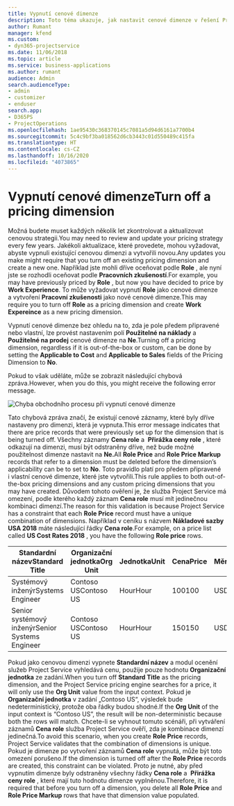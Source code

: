 ```yaml
---
title: Vypnutí cenové dimenze
description: Toto téma ukazuje, jak nastavit cenové dimenze v řešení Project Service.
author: Rumant
manager: kfend
ms.custom:
- dyn365-projectservice
ms.date: 11/06/2018
ms.topic: article
ms.service: business-applications
ms.author: rumant
audience: Admin
search.audienceType:
- admin
- customizer
- enduser
search.app:
- D365PS
- ProjectOperations
ms.openlocfilehash: 1ae95430c368370145c7081a5d94d6161a7700b4
ms.sourcegitcommit: 5c4c9bf3ba018562d6cb3443c01d550489c415fa
ms.translationtype: HT
ms.contentlocale: cs-CZ
ms.lasthandoff: 10/16/2020
ms.locfileid: "4073865"
---
```

# <a name="turn-off-a-pricing-dimension"></a><span data-ttu-id="22b9e-103">Vypnutí cenové dimenze</span><span class="sxs-lookup"><span data-stu-id="22b9e-103">Turn off a pricing dimension</span></span>

<span data-ttu-id="22b9e-104">Možná budete muset každých několik let zkontrolovat a aktualizovat cenovou strategii.</span><span class="sxs-lookup"><span data-stu-id="22b9e-104">You may need to review and update your pricing strategy every few years.</span></span> <span data-ttu-id="22b9e-105">Jakékoli aktualizace, které provedete, mohou vyžadovat, abyste vypnuli existující cenovou dimenzi a vytvořili novou.</span><span class="sxs-lookup"><span data-stu-id="22b9e-105">Any updates you make might require that you turn off an existing pricing dimension and create a new one.</span></span> <span data-ttu-id="22b9e-106">Například jste mohli dříve oceňovat podle **Role** , ale nyní jste se rozhodli oceňovat podle **Pracovních zkušeností**.</span><span class="sxs-lookup"><span data-stu-id="22b9e-106">For example, you may have previously priced by **Role** , but now you have decided to price by **Work Experience**.</span></span> <span data-ttu-id="22b9e-107">To může vyžadovat vypnutí **Role** jako cenové dimenze a vytvoření **Pracovní zkušenosti** jako nové cenové dimenze.</span><span class="sxs-lookup"><span data-stu-id="22b9e-107">This may require you to turn off **Role** as a pricing dimension and create **Work Expereince** as a new pricing dimension.</span></span> 

<span data-ttu-id="22b9e-108">Vypnutí cenové dimenze bez ohledu na to, zda je pole předem připravené nebo vlastní, lze provést nastavením polí **Použitelné na náklady** a  **Použitelné na prodej** cenové dimenze na **Ne**.</span><span class="sxs-lookup"><span data-stu-id="22b9e-108">Turning off a pricing dimension, regardless if it is out-of-the-box or custom, can be done by setting the **Applicable to Cost** and **Applicable to Sales** fields of the Pricing Dimension to **No**.</span></span>

<span data-ttu-id="22b9e-109">Pokud to však uděláte, může se zobrazit následující chybová zpráva.</span><span class="sxs-lookup"><span data-stu-id="22b9e-109">However, when you do this, you might receive the following error message.</span></span>

![Chyba obchodního procesu při vypnutí cenové dimenze](media/Business-Process-Error.png)


<span data-ttu-id="22b9e-111">Tato chybová zpráva značí, že existují cenové záznamy, které byly dříve nastaveny pro dimenzi, která je vypnuta.</span><span class="sxs-lookup"><span data-stu-id="22b9e-111">This error message indicates that there are price records that were previously set up for the dimension that is being turned off.</span></span> <span data-ttu-id="22b9e-112">Všechny záznamy **Cena role** a  **Přirážka ceny role** , které odkazují na dimenzi, musí být odstraněny dříve, než bude možné použitelnost dimenze nastavit na **Ne.**</span><span class="sxs-lookup"><span data-stu-id="22b9e-112">All **Role Price** and **Role Price Markup** records that refer to a dimension must be deleted before the dimension’s applicability can be to set to **No**.</span></span> <span data-ttu-id="22b9e-113">Toto pravidlo platí pro předem připravené i vlastní cenové dimenze, které jste vytvořili.</span><span class="sxs-lookup"><span data-stu-id="22b9e-113">This rule applies to both out-of-the-box pricing dimensions and any custom pricing dimensions that you may have created.</span></span> <span data-ttu-id="22b9e-114">Důvodem tohoto ověření je, že služba Project Service má omezení, podle kterého každý záznam **Cena role** musí mít jedinečnou kombinaci dimenzí.</span><span class="sxs-lookup"><span data-stu-id="22b9e-114">The reason for this validation is because Project Service has a constraint that each **Role Price** record must have a unique combination of dimensions.</span></span> <span data-ttu-id="22b9e-115">Například v ceníku s názvem **Nákladové sazby USA 2018** máte následující řádky **Cena role**.</span><span class="sxs-lookup"><span data-stu-id="22b9e-115">For example, on a price list called **US Cost Rates 2018** , you have the following **Role price** rows.</span></span> 

| <span data-ttu-id="22b9e-116">Standardní název</span><span class="sxs-lookup"><span data-stu-id="22b9e-116">Standard Title</span></span>         | <span data-ttu-id="22b9e-117">Organizační jednotka</span><span class="sxs-lookup"><span data-stu-id="22b9e-117">Org Unit</span></span>    |<span data-ttu-id="22b9e-118">Jednotka</span><span class="sxs-lookup"><span data-stu-id="22b9e-118">Unit</span></span>   |<span data-ttu-id="22b9e-119">Cena</span><span class="sxs-lookup"><span data-stu-id="22b9e-119">Price</span></span>  |<span data-ttu-id="22b9e-120">Měna</span><span class="sxs-lookup"><span data-stu-id="22b9e-120">Currency</span></span>  |
| -----------------------|-------------|-------|-------|----------|
| <span data-ttu-id="22b9e-121">Systémový inženýr</span><span class="sxs-lookup"><span data-stu-id="22b9e-121">Systems Engineer</span></span>|<span data-ttu-id="22b9e-122">Contoso US</span><span class="sxs-lookup"><span data-stu-id="22b9e-122">Contoso US</span></span>|<span data-ttu-id="22b9e-123">Hour</span><span class="sxs-lookup"><span data-stu-id="22b9e-123">Hour</span></span>| <span data-ttu-id="22b9e-124">100</span><span class="sxs-lookup"><span data-stu-id="22b9e-124">100</span></span>|<span data-ttu-id="22b9e-125">USD</span><span class="sxs-lookup"><span data-stu-id="22b9e-125">USD</span></span>|
| <span data-ttu-id="22b9e-126">Senior systémový inženýr</span><span class="sxs-lookup"><span data-stu-id="22b9e-126">Senior Systems Engineer</span></span>|<span data-ttu-id="22b9e-127">Contoso US</span><span class="sxs-lookup"><span data-stu-id="22b9e-127">Contoso US</span></span>|<span data-ttu-id="22b9e-128">Hour</span><span class="sxs-lookup"><span data-stu-id="22b9e-128">Hour</span></span>| <span data-ttu-id="22b9e-129">150</span><span class="sxs-lookup"><span data-stu-id="22b9e-129">150</span></span>| <span data-ttu-id="22b9e-130">USD</span><span class="sxs-lookup"><span data-stu-id="22b9e-130">USD</span></span>|


<span data-ttu-id="22b9e-131">Pokud jako cenovou dimenzi vypnete **Standardní název** a modul ocenění služeb Project Service vyhledává cenu, použije pouze hodnotu **Organizační jednotka** ze zadání.</span><span class="sxs-lookup"><span data-stu-id="22b9e-131">When you turn off **Standard Title** as the pricing dimension, and the Project Service pricing engine searches for a price, it will only use the **Org Unit** value from the input context.</span></span> <span data-ttu-id="22b9e-132">Pokud je **Organizační jednotka** v zadání „Contoso US“, výsledek bude nedeterministický, protože oba řádky budou shodné.</span><span class="sxs-lookup"><span data-stu-id="22b9e-132">If the **Org Unit** of the input context is “Contoso US”, the result will be non-deterministic because both the rows will match.</span></span> <span data-ttu-id="22b9e-133">Chcete-li se vyhnout tomuto scénáři, při vytváření záznamů **Cena role** služba Project Service ověří, zda je kombinace dimenzí jedinečná.</span><span class="sxs-lookup"><span data-stu-id="22b9e-133">To avoid this scenario, when you create **Role Price** records, Project Service validates that the combination of dimensions is unique.</span></span> <span data-ttu-id="22b9e-134">Pokud je dimenze po vytvoření záznamů **Cena role** vypnutá, může být toto omezení porušeno.</span><span class="sxs-lookup"><span data-stu-id="22b9e-134">If the dimension is turned off after the **Role Price** records are created, this constraint can be violated.</span></span> <span data-ttu-id="22b9e-135">Proto je nutné, aby před vypnutím dimenze byly odstraněny všechny řádky **Cena role** a  **Přirážka ceny role** , které mají tuto hodnotu dimenze vyplněnou.</span><span class="sxs-lookup"><span data-stu-id="22b9e-135">Therefore, it is required that before you turn off a dimension, you delete all **Role Price** and **Role Price Markup** rows that have that dimension value populated.</span></span>

